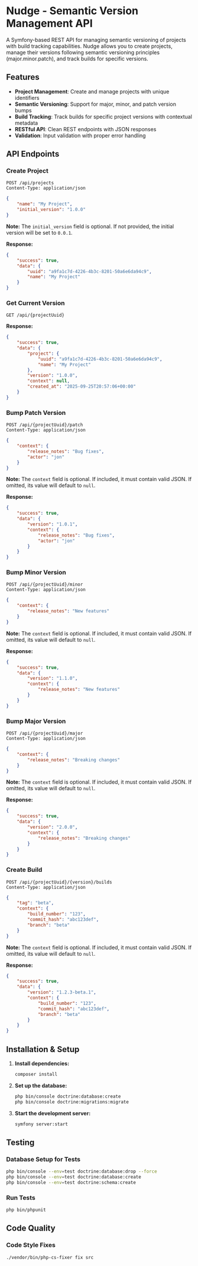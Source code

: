 # Nudge - Semantic Version Management API

A Symfony-based REST API for managing semantic versioning of projects with build tracking capabilities. Nudge allows you
to create projects, manage their versions following semantic versioning principles (major.minor.patch), and track builds
for specific versions.

## Features

- **Project Management**: Create and manage projects with unique identifiers
- **Semantic Versioning**: Support for major, minor, and patch version bumps
- **Build Tracking**: Track builds for specific project versions with contextual metadata
- **RESTful API**: Clean REST endpoints with JSON responses
- **Validation**: Input validation with proper error handling

## API Endpoints

### Create Project

```http
POST /api/projects
Content-Type: application/json
```

```json
{
    "name": "My Project",
    "initial_version": "1.0.0"
}
```

**Note:** The `initial_version` field is optional. If not provided, the initial version will be set to `0.0.1`.

**Response:**

```json
{
    "success": true,
    "data": {
        "uuid": "a9fa1c7d-4226-4b3c-8201-50a6e6da94c9",
        "name": "My Project"
    }
}
```

### Get Current Version

```http
GET /api/{projectUuid}
```

**Response:**

```json
{
    "success": true,
    "data": {
        "project": {
            "uuid": "a9fa1c7d-4226-4b3c-8201-50a6e6da94c9",
            "name": "My Project"
        },
        "version": "1.0.0",
        "context": null,
        "created_at": "2025-09-25T20:57:06+00:00"
    }
}
```

### Bump Patch Version

```http
POST /api/{projectUuid}/patch
Content-Type: application/json
```

```json
{
    "context": {
        "release_notes": "Bug fixes",
        "actor": "jon"
    }
}
```

**Note:** The `context` field is optional. If included, it must contain valid JSON. If omitted, its value will default
to `null`.

**Response:**

```json
{
    "success": true,
    "data": {
        "version": "1.0.1",
        "context": {
            "release_notes": "Bug fixes",
            "actor": "jon"
        }
    }
}
```

### Bump Minor Version

```http
POST /api/{projectUuid}/minor
Content-Type: application/json
```

```json
{
    "context": {
        "release_notes": "New features"
    }
}
```

**Note:** The `context` field is optional. If included, it must contain valid JSON. If omitted, its value will default
to `null`.

**Response:**

```json
{
    "success": true,
    "data": {
        "version": "1.1.0",
        "context": {
            "release_notes": "New features"
        }
    }
}
```

### Bump Major Version

```http
POST /api/{projectUuid}/major
Content-Type: application/json
```

```json
{
    "context": {
        "release_notes": "Breaking changes"
    }
}
```

**Note:** The `context` field is optional. If included, it must contain valid JSON. If omitted, its value will default
to `null`.

**Response:**

```json
{
    "success": true,
    "data": {
        "version": "2.0.0",
        "context": {
            "release_notes": "Breaking changes"
        }
    }
}
```

### Create Build

```http
POST /api/{projectUuid}/{version}/builds
Content-Type: application/json
```

```json
{
    "tag": "beta",
    "context": {
        "build_number": "123",
        "commit_hash": "abc123def",
        "branch": "beta"
    }
}
```

**Note:** The `context` field is optional. If included, it must contain valid JSON. If omitted, its value will default
to `null`.

**Response:**

```json
{
    "success": true,
    "data": {
        "version": "1.2.3-beta.1",
        "context": {
            "build_number": "123",
            "commit_hash": "abc123def",
            "branch": "beta"
        }
    }
}
```

## Installation & Setup

1. **Install dependencies:**
   ```bash
   composer install
   ```

2. **Set up the database:**
   ```bash
   php bin/console doctrine:database:create
   php bin/console doctrine:migrations:migrate
   ```

3. **Start the development server:**
   ```bash
   symfony server:start
   ```

## Testing

### Database Setup for Tests

```bash
php bin/console --env=test doctrine:database:drop --force
php bin/console --env=test doctrine:database:create
php bin/console --env=test doctrine:schema:create
```

### Run Tests

```bash
php bin/phpunit
```

## Code Quality

### Code Style Fixes

```bash
./vendor/bin/php-cs-fixer fix src
```
